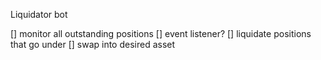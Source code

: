 Liquidator bot

[] monitor all outstanding positions
    [] event listener?
[] liquidate positions that go under
[] swap into desired asset
